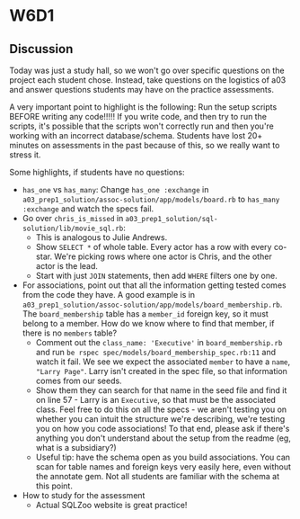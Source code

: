 # W6D1

## Discussion

Today was just a study hall, so we won't go over specific questions on the project each student chose. Instead, take questions on the logistics of a03 and answer questions students may have on the practice assessments.

A very important point to highlight is the following:
Run the setup scripts BEFORE writing any code!!!!! If you write code, and then try to run the scripts, it's possible that the scripts won't correctly run and then you're working with an incorrect database/schema. Students have lost 20+ minutes on assessments in the past because of this, so we really want to stress it. 

Some highlights, if students have no questions:

- `has_one` vs `has_many`: Change `has_one :exchange` in `a03_prep1_solution/assoc-solution/app/models/board.rb` to `has_many :exchange` and watch the specs fail.
- Go over `chris_is_missed` in `a03_prep1_solution/sql-solution/lib/movie_sql.rb`:
  - This is analogous to Julie Andrews.
  - Show `SELECT *` of whole table. Every actor has a row with every co-star. We're picking rows where one actor is Chris, and the other actor is the lead.
  - Start with just `JOIN` statements, then add `WHERE` filters one by one.
- For associations, point out that all the information getting tested comes from the code they have. A good example is in `a03_prep1_solution/assoc-solution/app/models/board_membership.rb`. The `board_membership` table has a `member_id` foreign key, so it must belong to a member. How do we know where to find that member, if there is no `members` table?
  - Comment out the `class_name: 'Executive'` in `board_membership.rb` and run `be rspec spec/models/board_membership_spec.rb:11` and watch it fail. We see we expect the associated `member` to have a `name`, `"Larry Page"`. Larry isn't created in the spec file, so that information comes from our seeds.
  - Show them they can search for that name in the seed file and find it on line 57 - Larry is an `Executive`, so that must be the associated class. Feel free to do this on all the specs - we aren't testing you on whether you can intuit the structure we're describing, we're testing you on how you code associations! To that end, please ask if there's anything you don't understand about the setup from the readme (eg, what is a subsidiary?)
  - Useful tip: have the schema open as you build associations. You can scan for table names and foreign keys very easily here, even without the annotate gem. Not all students are familiar with the schema at this point.
- How to study for the assessment
  - Actual SQLZoo website is great practice!
